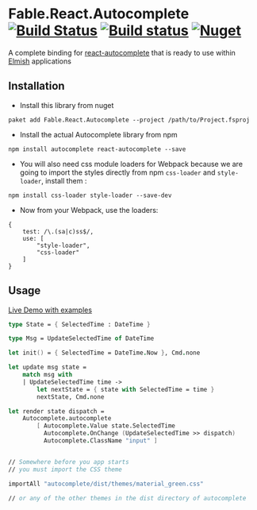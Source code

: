 # Fable.React.Autocomplete [![Build Status](https://travis-ci.org/DaveDawkins/Fable.React.Autocomplete.svg?branch=master)](https://travis-ci.org/DaveDawkins/Fable.React.Autocomplete) [![Build status](https://ci.appveyor.com/api/projects/status/9ihe9vmw3k37u72r?svg=true)](https://ci.appveyor.com/project/DaveDawkins/fable-react-autocomplete) [![Nuget](https://img.shields.io/nuget/v/Fable.React.Autocomplete.svg?maxAge=0&colorB=brightgreen)](https://www.nuget.org/packages/Fable.React.Autocomplete)


A complete binding for [react-autocomplete](https://github.com/coderhaoxin/react-autocomplete) that is ready to use within [Elmish](https://github.com/fable-elmish/elmish) applications

## Installation
- Install this library from nuget
```
paket add Fable.React.Autocomplete --project /path/to/Project.fsproj
```
- Install the actual Autocomplete library from npm
```
npm install autocomplete react-autocomplete --save
```
- You will also need css module loaders for Webpack because we are going to import the styles directly from npm `css-loader` and `style-loader`, install them :
```
npm install css-loader style-loader --save-dev
```
- Now from your Webpack, use the loaders:
```
{
    test: /\.(sa|c)ss$/,
    use: [
        "style-loader",
        "css-loader"
    ]
}
```

## Usage 

[Live Demo with examples](https://davedawkins.github.io/Fable.React.Autocomplete/)

```fs
type State = { SelectedTime : DateTime }

type Msg = UpdateSelectedTime of DateTime 

let init() = { SelectedTime = DateTime.Now }, Cmd.none

let update msg state = 
    match msg with 
    | UpdateSelectedTime time ->
        let nextState = { state with SelectedTime = time }
        nextState, Cmd.none

let render state dispatch = 
    Autocomplete.autocomplete 
        [ Autocomplete.Value state.SelectedTime 
          Autocomplete.OnChange (UpdateSelectedTime >> dispatch)
          Autocomplete.ClassName "input" ]


// Somewhere before you app starts
// you must import the CSS theme

importAll "autocomplete/dist/themes/material_green.css"

// or any of the other themes in the dist directory of autocomplete
```
